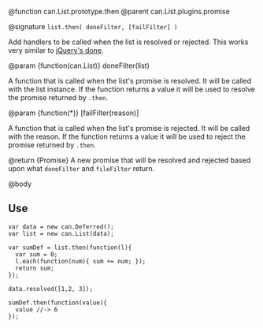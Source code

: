 @function can.List.prototype.then
@parent can.List.plugins.promise

@signature `list.then( doneFilter, [failFilter] )`

Add handlers to be called when the list 
is resolved or rejected. This works very similar 
to [jQuery's done](http://api.jquery.com/deferred.then/).

@param {function(can.List)} doneFilter(list)

A function that is called when the list's promise is resolved. 
It will be called with the list instance. If
the function returns a value it will be used to resolve
the promise returned by `.then`.

@param {function(*)} [failFilter(reason)]

A function that is called when the list's promise is rejected. 
It will be called with the reason. If
the function returns a value it will be used to reject
the promise returned by `.then`.

@return {Promise} A new promise that will be resolved and rejected
based upon what `doneFilter` and `fileFilter` return.

@body


## Use

    var data = new can.Deferred();
    var list = new can.List(data);
    
    var sumDef = list.then(function(l){
      var sum = 0;
      l.each(function(num){ sum += num; });
      return sum;
    });
    
    data.resolved([1,2, 3]);
    
    sumDef.then(function(value){
      value //-> 6
    });

